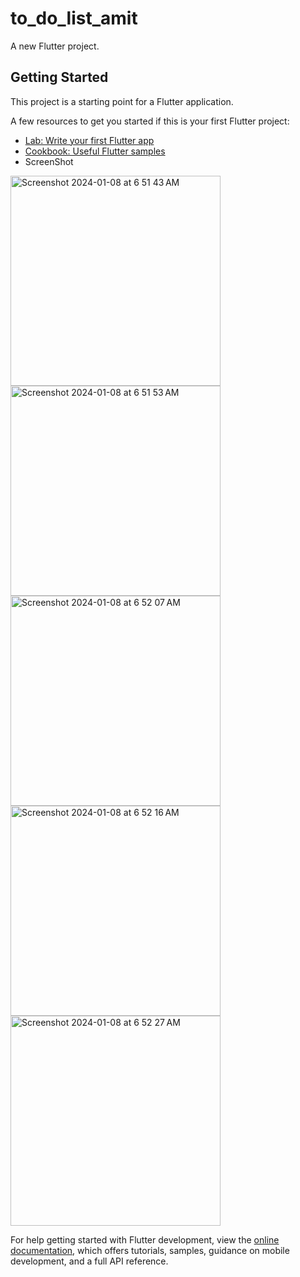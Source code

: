 # to_do_list_amit

A new Flutter project.

## Getting Started

This project is a starting point for a Flutter application.

A few resources to get you started if this is your first Flutter project:

- [Lab: Write your first Flutter app](https://docs.flutter.dev/get-started/codelab)
- [Cookbook: Useful Flutter samples](https://docs.flutter.dev/cookbook)
- ScreenShot
<img width="336" alt="Screenshot 2024-01-08 at 6 51 43 AM" src="https://github.com/ahmedalam782/To_Do_List/assets/63088248/58515e83-c3f1-4a52-a43a-c51dd400a3ff">
<img width="336" alt="Screenshot 2024-01-08 at 6 51 53 AM" src="https://github.com/ahmedalam782/To_Do_List/assets/63088248/dfc7af8c-372b-4429-86b1-b4e74ccd2e89">
<img width="336" alt="Screenshot 2024-01-08 at 6 52 07 AM" src="https://github.com/ahmedalam782/To_Do_List/assets/63088248/99e655c2-4ac8-4f6c-8447-a76e19cea38b">
<img width="336" alt="Screenshot 2024-01-08 at 6 52 16 AM" src="https://github.com/ahmedalam782/To_Do_List/assets/63088248/394ec1ff-9f6e-486c-b3c4-2deda871a41a">
<img width="336" alt="Screenshot 2024-01-08 at 6 52 27 AM" src="https://github.com/ahmedalam782/To_Do_List/assets/63088248/b37e5c16-5384-464d-8f31-62fc3169afdf">

For help getting started with Flutter development, view the
[online documentation](https://docs.flutter.dev/), which offers tutorials,
samples, guidance on mobile development, and a full API reference.
